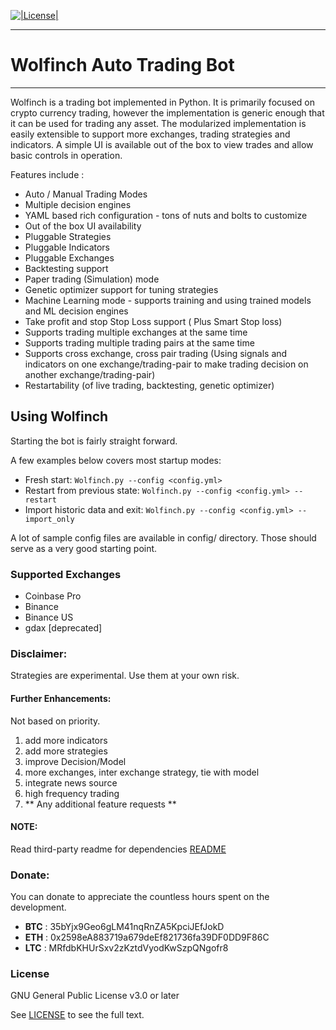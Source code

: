 [![|License|](https://img.shields.io/badge/license-GPL%20v3.0-brightgreen.svg)](LICENSE)

********
# Wolfinch Auto Trading Bot
********

Wolfinch is a trading bot implemented in Python. It is primarily focused on crypto currency trading, however the implementation is generic enough that it can be used for trading any asset. The modularized implementation is easily extensible to support more exchanges, trading strategies and indicators. A simple UI is available out of the box to view trades and allow basic controls in operation. 

Features include : 
* Auto / Manual Trading Modes
* Multiple decision engines
* YAML based rich configuration - tons of nuts and bolts to customize
* Out of the box UI availability
* Pluggable Strategies 
* Pluggable Indicators
* Pluggable Exchanges
* Backtesting support
* Paper trading (Simulation) mode
* Genetic optimizer support for tuning strategies
* Machine Learning mode - supports training and using trained models and ML decision engines
* Take profit and stop Stop Loss support ( Plus Smart Stop loss)
* Supports trading multiple exchanges at the same time
* Supports trading multiple trading pairs at the same time
* Supports cross exchange, cross pair trading (Using signals and indicators on one exchange/trading-pair to make trading decision on another exchange/trading-pair)
* Restartability (of live trading, backtesting, genetic optimizer)


## Using Wolfinch

Starting the bot is fairly straight forward. 

A few examples below covers most startup modes:
* Fresh start: 
    `Wolfinch.py --config <config.yml>`
* Restart from previous state: 
    `Wolfinch.py --config <config.yml> --restart`
* Import historic data and exit: 
    `Wolfinch.py --config <config.yml> --import_only`

A lot of sample config files are available in config/ directory. Those should serve as a very good starting point.


### Supported Exchanges
* Coinbase Pro
* Binance
* Binance US
* gdax [deprecated]

### Disclaimer:

Strategies are experimental. Use them at your own risk. 

#### Further Enhancements: 

Not based on priority.

1. add more indicators
2. add more strategies 
3. improve Decision/Model
5. more exchanges, inter exchange strategy, tie with model
7. integrate news source
10. high frequency trading
11. ** Any additional feature requests **

#### NOTE:
Read third-party readme for dependencies
[README](third_party/README)

### Donate:
You can donate to appreciate the countless hours spent on the development.

* **BTC** : 35bYjx9Geo6gLM41nqRnZA5KpciJEfJokD
* **ETH** : 0x2598eA883719a679deEf821736fa39DF0DD9F86C
* **LTC** : MRfdbKHUrSxv2zKztdVyodKwSzpQNgofr8

### License

GNU General Public License v3.0 or later

See [LICENSE](LICENSE) to see the full text.


   
